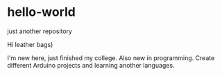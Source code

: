 # hello-world
just another repository

Hi leather bags)

I'm new here, just finished my college. Also new in programming. Create different Arduino projects and learning another languages. 
